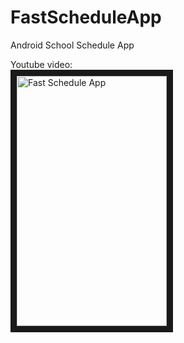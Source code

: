 # FastScheduleApp
Android School Schedule App

Youtube video:<br>
<a href="http://www.youtube.com/watch?feature=player_embedded&v=4rsZVBauULM
" target="_blank"><img src="http://screenshu.com/static/uploads/temporary/3m/3i/ib/eklvx6.jpg" 
alt="Fast Schedule App" width="240" height="400" border="10" /></a>
